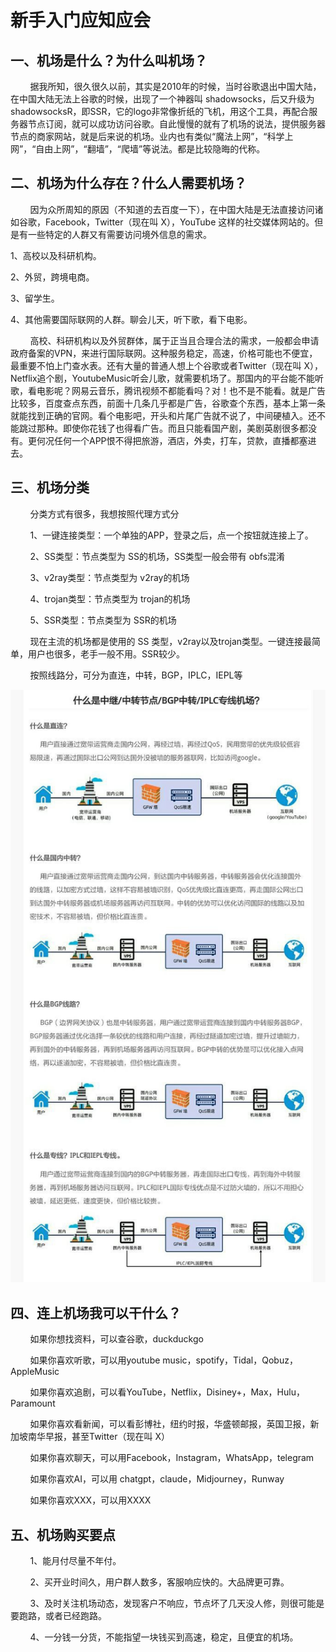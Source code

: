 # 新手入门应知应会

<h2>一、机场是什么？为什么叫机场？</h2>

<p>&nbsp&nbsp&nbsp&nbsp&nbsp&nbsp&nbsp&nbsp据我所知，很久很久以前，其实是2010年的时候，当时谷歌退出中国大陆，在中国大陆无法上谷歌的时候，出现了一个神器叫 shadowsocks，后又升级为 shadowsocksR，即SSR，它的logo非常像折纸的飞机，用这个工具，再配合服务器节点订阅，就可以成功访问谷歌。自此慢慢的就有了机场的说法，提供服务器节点的商家网站，就是后来说的机场。业内也有类似“魔法上网”，“科学上网”，“自由上网”，“翻墙”，“爬墙”等说法。都是比较隐晦的代称。</p>


<h2>二、机场为什么存在？什么人需要机场？</h2>

<p>&nbsp&nbsp&nbsp&nbsp&nbsp&nbsp&nbsp&nbsp因为众所周知的原因（不知道的去百度一下），在中国大陆是无法直接访问诸如谷歌，Facebook，Twitter（现在叫 X），YouTube 这样的社交媒体网站的。但是有一些特定的人群又有需要访问境外信息的需求。</p>
<p>1、高校以及科研机构。</p>
<p>2、外贸，跨境电商。</p>
<p>3、留学生。</p>
<p>4、其他需要国际联网的人群。聊会儿天，听下歌，看下电影。</p>

<p>&nbsp&nbsp&nbsp&nbsp&nbsp&nbsp&nbsp&nbsp高校、科研机构以及外贸群体，属于正当且合理合法的需求，一般都会申请政府备案的VPN，来进行国际联网。这种服务稳定，高速，价格可能也不便宜，最重要不怕上门查水表。还有大量的普通人想上个谷歌或者Twitter（现在叫 X），Netflix追个剧，YoutubeMusic听会儿歌，就需要机场了。那国内的平台能不能听歌，看电影呢？网易云音乐，腾讯视频不都能看吗？对！也不是不能看。就是广告比较多，百度查点东西，前面十几条几乎都是广告，谷歌查个东西，基本上第一条就能找到正确的官网。看个电影吧，开头和片尾广告就不说了，中间硬植入。还不能跳过那种。即使你花钱了也得看广告。而且只能看国产剧，美剧英剧很多都没有。更何况任何一个APP恨不得把旅游，酒店，外卖，打车，贷款，直播都塞进去。</p>

<h2>三、机场分类</h2>

<p>&nbsp&nbsp&nbsp&nbsp&nbsp&nbsp&nbsp&nbsp分类方式有很多，我想按照代理方式分</p>

<p>&nbsp&nbsp&nbsp&nbsp&nbsp&nbsp&nbsp&nbsp1、一键连接类型：一个单独的APP，登录之后，点一个按钮就连接上了。</p>
<p>&nbsp&nbsp&nbsp&nbsp&nbsp&nbsp&nbsp&nbsp2、SS类型：节点类型为 SS的机场，SS类型一般会带有 obfs混淆</p>
<p>&nbsp&nbsp&nbsp&nbsp&nbsp&nbsp&nbsp&nbsp3、v2ray类型：节点类型为 v2ray的机场</p>
<p>&nbsp&nbsp&nbsp&nbsp&nbsp&nbsp&nbsp&nbsp4、trojan类型：节点类型为 trojan的机场</p>
<p>&nbsp&nbsp&nbsp&nbsp&nbsp&nbsp&nbsp&nbsp5、SSR类型：节点类型为 SSR的机场</p>
<p>&nbsp&nbsp&nbsp&nbsp&nbsp&nbsp&nbsp&nbsp现在主流的机场都是使用的 SS 类型，v2ray以及trojan类型。一键连接最简单，用户也很多，老手一般不用。SSR较少。</p>
<p>&nbsp&nbsp&nbsp&nbsp&nbsp&nbsp&nbsp&nbsp按照线路分，可分为直连，中转，BGP，IPLC，IEPL等</p>

![image](https://github.com/cadencando/SSV2RayTrojanClashSSR/blob/master/content/image/xianlu.jpg)

<h2>四、连上机场我可以干什么？</h2>
<p>&nbsp&nbsp&nbsp&nbsp&nbsp&nbsp&nbsp&nbsp如果你想找资料，可以查谷歌，duckduckgo</p>
<p>&nbsp&nbsp&nbsp&nbsp&nbsp&nbsp&nbsp&nbsp如果你喜欢听歌，可以用youtube music，spotify，Tidal，Qobuz，AppleMusic</p>
<p>&nbsp&nbsp&nbsp&nbsp&nbsp&nbsp&nbsp&nbsp如果你喜欢追剧，可以看YouTube，Netflix，Disiney+，Max，Hulu，Paramount</p>
<p>&nbsp&nbsp&nbsp&nbsp&nbsp&nbsp&nbsp&nbsp如果你喜欢看新闻，可以看彭博社，纽约时报，华盛顿邮报，英国卫报，新加坡南华早报，甚至Twitter（现在叫 X）</p>
<p>&nbsp&nbsp&nbsp&nbsp&nbsp&nbsp&nbsp&nbsp如果你喜欢聊天，可以用Facebook，Instagram，WhatsApp，telegram</p>
<p>&nbsp&nbsp&nbsp&nbsp&nbsp&nbsp&nbsp&nbsp如果你喜欢AI，可以用 chatgpt，claude，Midjourney，Runway</p>
<p>&nbsp&nbsp&nbsp&nbsp&nbsp&nbsp&nbsp&nbsp如果你喜欢XXX，可以用XXXX</p>

<h2>五、机场购买要点</h2>
<p>&nbsp&nbsp&nbsp&nbsp&nbsp&nbsp&nbsp&nbsp1、能月付尽量不年付。</p>
<p>&nbsp&nbsp&nbsp&nbsp&nbsp&nbsp&nbsp&nbsp2、买开业时间久，用户群人数多，客服响应快的。大品牌更可靠。</p>
<p>&nbsp&nbsp&nbsp&nbsp&nbsp&nbsp&nbsp&nbsp3、及时关注机场动态，发现客户不响应，节点坏了几天没人修，则很可能是要跑路，或者已经跑路。</p>
<p>&nbsp&nbsp&nbsp&nbsp&nbsp&nbsp&nbsp&nbsp4、一分钱一分货，不能指望一块钱买到高速，稳定，且便宜的机场。</p>

